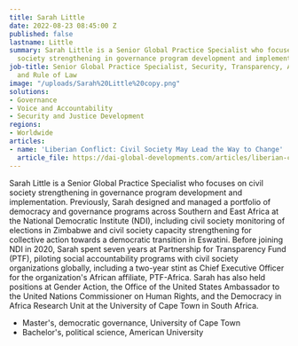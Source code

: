 ```yaml
---
title: Sarah Little
date: 2022-08-23 08:45:00 Z
published: false
lastname: Little
summary: Sarah Little is a Senior Global Practice Specialist who focuses on civil
  society strengthening in governance program development and implementation.
job-title: Senior Global Practice Specialist, Security, Transparency, Accountability,
  and Rule of Law
image: "/uploads/Sarah%20Little%20copy.png"
solutions:
- Governance
- Voice and Accountability
- Security and Justice Development
regions:
- Worldwide
articles:
- name: 'Liberian Conflict: Civil Society May Lead the Way to Change'
  article_file: https://dai-global-developments.com/articles/liberian-conflict-civil-society-may-lead-the-way-to-change/
---
```


Sarah Little is a Senior Global Practice Specialist who focuses on civil society strengthening in governance program development and implementation. Previously, Sarah designed and managed a portfolio of democracy and governance programs across Southern and East Africa at the National Democratic Institute (NDI), including civil society monitoring of elections in Zimbabwe and civil society capacity strengthening for collective action towards a democratic transition in Eswatini. Before joining NDI in 2020, Sarah spent seven years at Partnership for Transparency Fund (PTF), piloting social accountability programs with civil society organizations globally, including a two-year stint as Chief Executive Officer for the organization's African affiliate, PTF-Africa. Sarah has also held positions at Gender Action, the Office of the United States Ambassador to the United Nations Commissioner on Human Rights, and the Democracy in Africa Research Unit at the University of Cape Town in South Africa. 

* Master's, democratic governance, University of Cape Town 
* Bachelor's, political science, American University